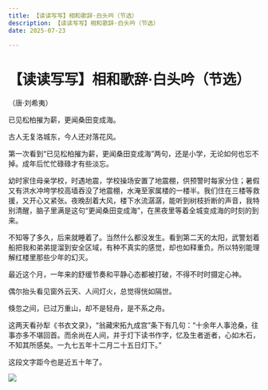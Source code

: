 ```yaml
---
title: 【读读写写】相和歌辞·白头吟（节选）
description: 【读读写写】相和歌辞·白头吟（节选）
date: 2025-07-23

---
```

【读读写写】相和歌辞·白头吟（节选）
==================

（唐·刘希夷）

已见松柏摧为薪，更闻桑田变成海。

古人无复洛城东，今人还对落花风。

第一次看到“已见松柏摧为薪，更闻桑田变成海”两句，还是小学，无论如何也忘不掉。成年后忙忙碌碌才有些淡忘。

幼时家住母亲学校，时遇地震，学校操场安置了地震棚，供预警时每家分住；暑假又有洪水冲垮学校高墙吞没了地震棚，水淹至家属楼的一楼半。我们住在三楼等救援，又开心又紧张。夜晚刮着大风，楼下水流潺潺，能听到树枝折断的声音，我特别清醒，脑子里满是这句“更闻桑田变成海”，在黑夜里等着全城变成海的时刻的到来。

不知等了多久，后来就睡着了。当然什么都没发生。看到第二天的太阳，武警划着船把我和弟弟提溜到安全区域，有种不真实的感觉，却也如释重负。所以特别能理解红楼里那些少年的幻灭。

最近这个月，一年来的舒缓节奏和平静心态都被打破，不得不时时摄定心神。

偶尔抬头看见窗外云天、人间灯火，总觉得恍如隔世。

倏忽之间，已过万重山，却不是轻舟，是不系之舟。

这两天看孙犁《书衣文录》，“翁藏宋拓九成宫”条下有几句：“十余年人事沧桑，往事亦多不堪回首。而余尚在人间，并于灯下读书作字，忆及生者逝者，心如木石，不知其所感矣。一九七五年十二月二十五日灯下。”

这段文字距今也是近五十年了。

[![](./images/9e2a593c946bb2c24b03863e72c12a905a23eb46.jpg)](https://blogger.googleusercontent.com/img/b/R29vZ2xl/AVvXsEhwOvza_LdRe2-gGrDKxzXRE8fQg-bjoruLgFRgAPGkaek3GgfNoGgM8NZ72IyOcHXHw6wyl0jwWbTenpkTK4P0tf6vubEXvlPKrOdmFSLFX_N0FR09atkVuJNAp5kJRYPp0E7WmtJWvcFXpKgoK1pX90Dt3V8I8JmUZwT9Fhwj1YYfGgJlhrWRykM_kADx/s1440/%E5%BE%AE%E4%BF%A1%E5%9B%BE%E7%89%87_20240820221926.jpg)
